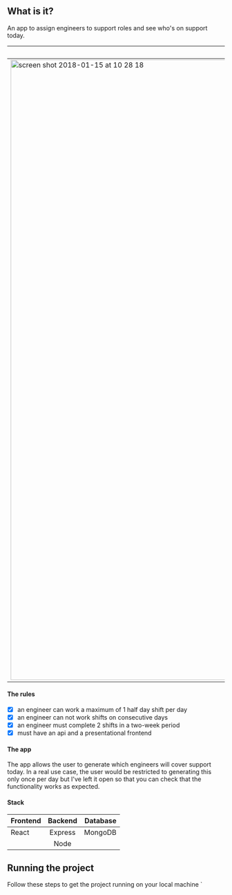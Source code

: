 

## What is it?
An app to assign engineers to support roles and see who's on support today.

| Desktop      | Mobile         |
| ------------- |:-------------:|
| <img width="1437" alt="screen shot 2018-01-15 at 10 28 18" src="https://user-images.githubusercontent.com/19147734/34938069-d9e801a2-f9de-11e7-809d-ea80aa48456a.png"> | <img width="371" alt="screen shot 2018-01-14 at 22 44 27" src="https://user-images.githubusercontent.com/19147734/34938077-df4a7d64-f9de-11e7-95ed-86a3355390a7.png"> |

#### The rules
- [x] an engineer can work a maximum of 1 half day shift per day
- [x] an engineer can not work shifts on consecutive days
- [x] an engineer must complete 2 shifts in a two-week period
- [x] must have an api and a presentational frontend

#### The app
The app allows the user to generate which engineers will cover support today. In a real use case, the user would be restricted to generating this only once per day but I've left it open so that you can check that the functionality works as expected.


#### Stack

| Frontend      | Backend       | Database   |
| ------------- |:-------------:| ----------:|
| React         | Express       | MongoDB |
|               | Node          |            |


## Running the project
Follow these steps to get the project running on your local machine
`